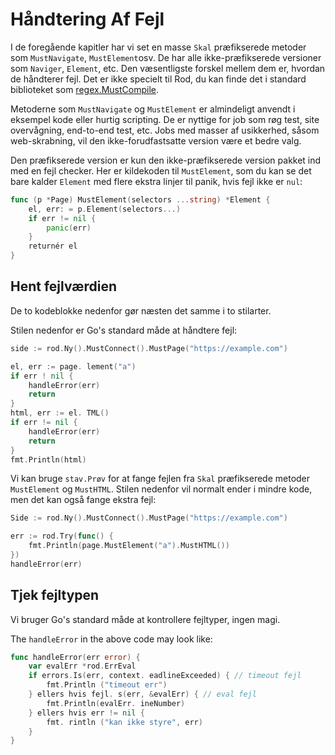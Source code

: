 # Håndtering Af Fejl

I de foregående kapitler har vi set en masse `Skal` præfikserede metoder som `MustNavigate`, `MustElement`osv. De har alle ikke-præfikserede versioner som `Naviger`, `Element`, etc. Den væsentligste forskel mellem dem er, hvordan de håndterer fejl. Det er ikke specielt til Rod, du kan finde det i standard biblioteket som [regex.MustCompile](https://golang.org/pkg/regexp/#MustCompile).

Metoderne som `MustNavigate` og `MustElement` er almindeligt anvendt i eksempel kode eller hurtig scripting. De er nyttige for job som røg test, site overvågning, end-to-end test, etc. Jobs med masser af usikkerhed, såsom web-skrabning, vil den ikke-forudfastsatte version være et bedre valg.

Den præfikserede version er kun den ikke-præfikserede version pakket ind med en fejl checker. Her er kildekoden til `MustElement`, som du kan se det bare kalder `Element` med flere ekstra linjer til panik, hvis fejl ikke er `nul`:

```go
func (p *Page) MustElement(selectors ...string) *Element {
    el, err: = p.Element(selectors...)
    if err != nil {
        panic(err)
    }
    returnér el
}
```

## Hent fejlværdien

De to kodeblokke nedenfor gør næsten det samme i to stilarter.

Stilen nedenfor er Go's standard måde at håndtere fejl:

```go
side := rod.Ny().MustConnect().MustPage("https://example.com")

el, err := page. lement("a")
if err ! nil {
    handleError(err)
    return
}
html, err := el. TML()
if err != nil {
    handleError(err)
    return
}
fmt.Println(html)
```

Vi kan bruge `stav.Prøv` for at fange fejlen fra `Skal` præfikserede metoder `MustElement` og `MustHTML`. Stilen nedenfor vil normalt ender i mindre kode, men det kan også fange ekstra fejl:

```go
Side := rod.Ny().MustConnect().MustPage("https://example.com")

err := rod.Try(func() {
    fmt.Println(page.MustElement("a").MustHTML())
})
handleError(err)
```

## Tjek fejltypen

Vi bruger Go's standard måde at kontrollere fejltyper, ingen magi.

The `handleError` in the above code may look like:

```go
func handleError(err error) {
    var evalErr *rod.ErrEval
    if errors.Is(err, context. eadlineExceeded) { // timeout fejl
        fmt.Println ("timeout err")
    } ellers hvis fejl. s(err, &evalErr) { // eval fejl
        fmt.Println(evalErr. ineNumber)
    } ellers hvis err != nil {
        fmt. rintln ("kan ikke styre", err)
    }
}
```

